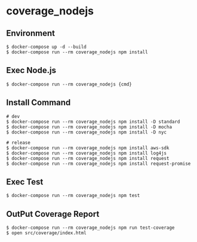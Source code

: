 # coverage_nodejs

## Environment

```
$ docker-compose up -d --build
$ docker-compose run --rm coverage_nodejs npm install
```

## Exec Node.js

```
$ docker-compose run --rm coverage_nodejs {cmd}
```

## Install Command

```
# dev
$ docker-compose run --rm coverage_nodejs npm install -D standard
$ docker-compose run --rm coverage_nodejs npm install -D mocha
$ docker-compose run --rm coverage_nodejs npm install -D nyc

# release
$ docker-compose run --rm coverage_nodejs npm install aws-sdk
$ docker-compose run --rm coverage_nodejs npm install log4js
$ docker-compose run --rm coverage_nodejs npm install request
$ docker-compose run --rm coverage_nodejs npm install request-promise
```

## Exec Test

```
$ docker-compose run --rm coverage_nodejs npm test
```

## OutPut Coverage Report

```
$ docker-compose run --rm coverage_nodejs npm run test-coverage
$ open src/coverage/index.html 
```
